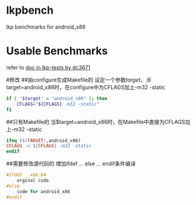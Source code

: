 # lkpbench
lkp benchmarks for android_x86

# Usable Benchmarks
refer to [doc in lkp-tests by dc3671](https://github.com/dc3671/lkp-tests/blob/master/doc/benchmark_list.md)

#修改
##由configure生成Makefile的
设定一个参数$target，当$target=android_x86时，在configure中为CFLAGS加上-m32 -static
``` sh
if [ "$target" = "android_x86" ]; then
	CFLAGS="${CFLAGS} -m32 -static"
fi
```
##只有Makefile的
当$target=android_x86时，在Makefile中直接为CFLAGS加上-m32 -static
``` Makefile
ifeq ($(TARGET),android_x86)
CFLAGS := ${CFLAGS} -m32 -static
endif
```
##需要修改源代码的
增加ifdef ... else ... endif条件编译
``` C
#ifdef __x86_64
    orginal code
#else
    code for android_x86
#endif
```
